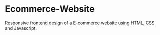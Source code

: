 # Ecommerce-Website
Responsive frontend design of a E-commerce website using HTML, CSS and Javascript.
